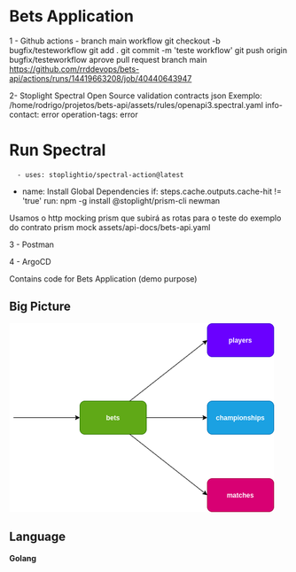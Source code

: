 # Bets Application

1 - Github actions - branch main workflow
git checkout -b bugfix/testeworkflow
git add .
git commit -m 'teste workflow'
git push origin bugfix/testeworkflow
aprove pull request branch main 
https://github.com/rrddevops/bets-api/actions/runs/14419663208/job/40440643947

2- Stoplight Spectral Open Source validation contracts json
Exemplo: /home/rodrigo/projetos/bets-api/assets/rules/openapi3.spectral.yaml
  info-contact: error
  operation-tags: error

# Run Spectral
      - uses: stoplightio/spectral-action@latest

- name: Install Global Dependencies
        if: steps.cache.outputs.cache-hit != 'true'
        run: npm -g install @stoplight/prism-cli newman

Usamos o http mocking prism que subirá as rotas para o teste do exemplo do contrato
 prism mock assets/api-docs/bets-api.yaml 
 
3 - Postman

4 - ArgoCD

Contains code for Bets Application (demo purpose)

## Big Picture
![Big Picture](img/bets.png)

## Language
**Golang**